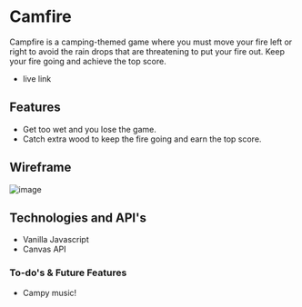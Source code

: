 # Camfire

Campfire is a camping-themed game where you must move your fire left or right to avoid the rain drops that are threatening to put your fire out. Keep your fire going and achieve the top score.

* live link

## Features

* Get too wet and you lose the game.
* Catch extra wood to keep the fire going and earn the top score.

## Wireframe
![image](https://user-images.githubusercontent.com/58787219/122837871-b9983c80-d2a9-11eb-813b-c1dbe1a657b1.png)


## Technologies and API's
* Vanilla Javascript 
* Canvas API 


### To-do's & Future Features

* Campy music!  

